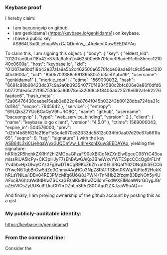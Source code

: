 ### Keybase proof

I hereby claim:

  * I am bacuongvip on github.
  * I am genkidama1 (https://keybase.io/genkidama1) on keybase.
  * I have a public key ASB64L3xi0LjehqaWyxGJQDmVw_L4IrekcnIXuwSEEDAYAo

To claim this, I am signing this object:
{
  "body": {
    "key": {
      "eldest_kid": "01207ae0bdf18b42e37a1a9a5b2c462500e6570fcbe08ade91c9c85eec121040c0600a",
      "host": "keybase.io",
      "kid": "01207ae0bdf18b42e37a1a9a5b2c462500e6570fcbe08ade91c9c85eec121040c0600a",
      "uid": "8b05703388c99136580c2b3ae01abc19",
      "username": "genkidama1"
    },
    "merkle_root": {
      "ctime": 1569000032,
      "hash": "8691c88b98423dc37c9a2a0b393540770f4904580c2bfc606e0e80f0dfd6b0772fdea5c22f95753dc5a8d078e532068c8f8405ab22528e692a1e62276faadac6",
      "hash_meta": "2a06476438caebe15eab0e822d4e8764f045b03243b80128dba724ba31c0d184",
      "seqno": 7645642
    },
    "service": {
      "entropy": "69LQksZ7YUcBGaQyV9h+RC8Q",
      "name": "github",
      "username": "bacuongvip"
    },
    "type": "web_service_binding",
    "version": 2
  },
  "client": {
    "name": "keybase.io go client",
    "version": "4.5.0"
  },
  "ctime": 1569000043,
  "expire_in": 504576000,
  "prev": "d2b14b85f62fe216ef1e3c4e970c82633dc5812c034fd0aa07d29c67a661fa65",
  "seqno": 9,
  "tag": "signature"
}
with the key [ASB64L3xi0LjehqaWyxGJQDmVw_L4IrekcnIXuwSEEDAYAo](https://keybase.io/genkidama1), yielding the signature:
hKRib2R5hqhkZXRhY2hlZMOpaGFzaF90eXBlCqNrZXnEIwEgeuC98YtC43oamlssRiUA5lcPy+CK3pHJyF7sEhBAwGAKp3BheWxvYWTESpcCCcQg0rFLhfYv4hbvHjxOlwyCYz3FgSwDT9CqB9KcZ6Zh+mXEIISRQafYII2ONqOkSECC60YweN6TqbBrGw5dZe0Ghmy4AgHCo3NpZ8RATTSBnt0KWg/AtFto82HukXhRLsYNiLs/lDBv04RE3PMcMfq6U6Q8JPWN+TnNHb22fzqm83BzNOh5y4UAFxc8A6hzaWdfdHlwZSCkaGFzaIKkdHlwZQildmFsdWXEIMoaWNrGDygJGraZEiiVlOsZyt/UKoIPLkcCIYhrDZbLo3RhZ80CAqd2ZXJzaW9uAQ==

And finally, I am proving ownership of the github account by posting this as a gist.

### My publicly-auditable identity:

https://keybase.io/genkidama1

### From the command line:

Consider the 
